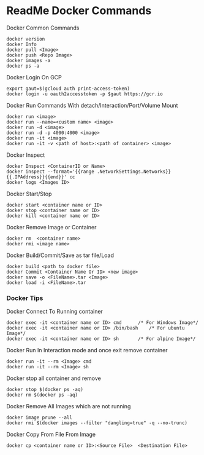  # ReadMe Docker Commands

Docker Common Commands	
```
docker version
docker Info
docker pull <Image>
docker push <Repo Image>
docker images -a
docker ps -a
```

Docker Login On GCP
```
export gaut=$(gcloud auth print-access-token)
docker login -u oauth2accesstoken -p $gaut https://gcr.io
```

Docker Run Commands With detach/Interaction/Port/Volume Mount	
```
docker run <image>
docker run --name=<custom name> <image>
docker run -d <image>
docker run -d -p 4000:4000 <image>
docker run -it <image>
docker run -it -v <path of host>:<path of container> <image>
```

Docker Inspect
```	
docker Inspect <ContainerID or Name>
docker inspect --format='{{range .NetworkSettings.Networks}}{{.IPAddress}}{{end}}' cc
docker logs <Images ID>
```
	
Docker Start/Stop	
```	
docker start <container name or ID>
docker stop <container name or ID> 
docker kill <container name or ID>	
```
		
Docker Remove Image or Container
```	
docker rm  <container name>
docker rmi <image name>
```	
Docker Build/Commit/Save as tar file/Load
```
docker build <path to docker file>
docker Commit <Container Name Or ID> <new image>
docker save -o <FileName>.tar <Image>
docker load -i <FileName>.tar
```


### Docker Tips
Docker Connect To Running container
```
docker exec -it <container name or ID> cmd 		/* For Windows Image*/
docker exec -it <container name or ID> /bin/bash	/* For ubuntu Image*/
docker exec -it <container name or ID> sh		/* For alpine Image*/
```
Docker Run In Interaction mode and once exit remove container
```
docker run -it --rm <Image> cmd
docker run -it --rm <Image> sh
```
Docker stop all container and remove
```
docker stop $(docker ps -aq)
docker rm $(docker ps -aq)
```
Docker Remove All Images which are not running
```
docker image prune --all
docker rmi $(docker images --filter "dangling=true" -q --no-trunc)
```
Docker Copy From File From Image
```
docker cp <container name or ID>:<Source File>  <Destination File>
```
